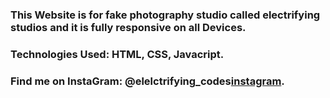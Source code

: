 ### This Website is for fake photography studio called electrifying studios and it is fully responsive on all Devices.

### Technologies Used: HTML, CSS, Javacript.

### Find me on InstaGram: @elelctrifying_codes[instagram].

[instagram]: https://www.instagram.com/electrifying_codes/
